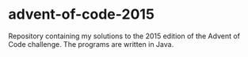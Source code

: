 # advent-of-code-2015
Repository containing my solutions to the 2015 edition of the Advent of Code challenge. The programs are written in Java.
